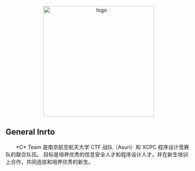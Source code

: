 <div align=center><img alt="logo" src="/img/team-logo-removebg.png" height="300"/></div>

## General Inrto
&emsp;&emsp;\*C\* Team 是南京航空航天大学 CTF 战队（Asuri）和 XCPC 程序设计竞赛队的联合队伍。 目标是培养优秀的信息安全人才和程序设计人才。并在新生培训上合作，共同选拔和培养优秀的新生。